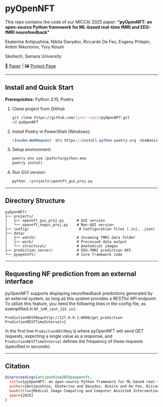 # pyOpenNFT

This repo contains the code of our MICCAI 2025 paper: **"pyOpenNFT: an open-source Python framework for ML-based real-time fMRI and EEG-fMRI neurofeedback"**

Ekaterina Antipushina, Nikita Davydov, Riccardo De Feo, Evgeny Prilepin, Artem Nikonorov, Yury Koush

Skoltech, Samara University

📄 [Paper](link-to-paper) | 🖼️ [Project Page](http://opennft.org) 

---

## Install and Quick Start

**Prerequisites:** Python 3.10, Poetry

1. Clone project from GitHub
   ```bash
   git clone https://github.com/[your-repo]/pyOpenNFT.git
   cd pyOpenNFT
   ```

2. Install Poetry in PowerShell (Windows):
   ```powershell
   (Invoke-WebRequest -Uri https://install.python-poetry.org -UseBasicParsing).Content | py -
   ```

3. Setup environment:
   ```bash
   poetry env use /path/to/python.exe
   poetry install
   ```

4. Run GUI version:
   ```bash
   python .\projects\opennft_gui_proj.py
   ```

---

## Directory Structure

```
pyOpenNFT/
├── projects/
│   ├── opennft_gui_proj.py      # GUI version
│   └── opennft_nogui_proj.py    # Non-GUI version
├── config/                       # Configuration files (.ini, .json)
├── data/
│   ├── watch/                   # Incoming fMRI data folder
│   ├── work/                    # Processed data output
│   └── structural/              # Anatomical images
├── prediction_server/           # EEG-fMRI prediction API
└── pyopennft/                   # Core framework code
```

---
## Requesting NF prediction from an external interface
pyOpenNFT supports displaying neurofeedback predictions generated by an external system, as long as this system provides a RESTful API endpoint. To utilize this feature, you need the following lines in the config file, as exemplified in ``NF_SVM_cont_215.ini``:
```
PredictionRESTReq=http://127.0.0.1:8000/get_prediction
PredictionRESTTimeInterval=1
```
In the first line ``PredictionRESTReq`` is where pyOpenNFT will send GET requests, expecting a single value as a response, and ``PredictionRESTTimeInterval`` defines the frequency of these requests (specified in seconds). 

---
## Citation

```bibtex
@inproceedings{antipushina2025pyopennft,
  title={pyOpenNFT: an open-source Python framework for ML-based real-time fMRI and EEG-fMRI neurofeedback},
  author={Antipushina, Ekaterina and Davydov, Nikita and De Feo, Riccardo and Prilepin, Evgeny and Nikonorov, Artem and Koush, Yury},
  booktitle={Medical Image Computing and Computer Assisted Intervention--MICCAI 2025},
  year={2025}
}
```
